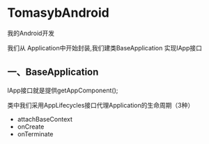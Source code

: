 # TomasybAndroid
我的Android开发

我们从
Application中开始封装,我们建类BaseApplication
实现IApp接口

## **一、BaseApplication**
IApp接口就是提供getAppComponent();


类中我们采用AppLifecycles接口代理Application的生命周期（3种）

- attachBaseContext
- onCreate
- onTerminate





